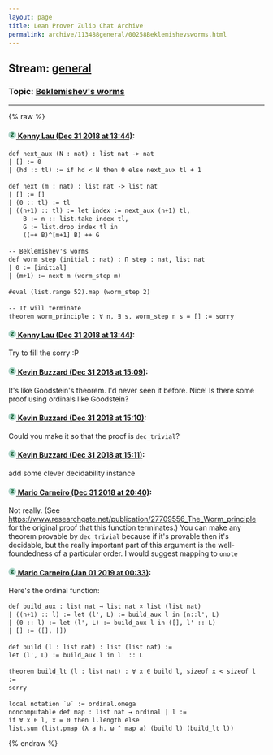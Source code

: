 ```yaml
---
layout: page
title: Lean Prover Zulip Chat Archive 
permalink: archive/113488general/00258Beklemishevsworms.html
---
```


## Stream: [general](index.html)
### Topic: [Beklemishev's worms](00258Beklemishevsworms.html)

---


{% raw %}
#### [![Click to go to Zulip](../../assets/img/zulip2.png) Kenny Lau (Dec 31 2018 at 13:44)](https://leanprover.zulipchat.com/#narrow/stream/113488-general/topic/Beklemishev%27s%20worms/near/154084805):
```lean
def next_aux (N : nat) : list nat -> nat
| [] := 0
| (hd :: tl) := if hd < N then 0 else next_aux tl + 1

def next (m : nat) : list nat -> list nat
| [] := []
| (0 :: tl) := tl
| ((n+1) :: tl) := let index := next_aux (n+1) tl,
    B := n :: list.take index tl,
    G := list.drop index tl in
    ((++ B)^[m+1] B) ++ G

-- Beklemishev's worms
def worm_step (initial : nat) : Π step : nat, list nat
| 0 := [initial]
| (m+1) := next m (worm_step m)

#eval (list.range 52).map (worm_step 2)

-- It will terminate
theorem worm_principle : ∀ n, ∃ s, worm_step n s = [] := sorry
```

#### [![Click to go to Zulip](../../assets/img/zulip2.png) Kenny Lau (Dec 31 2018 at 13:44)](https://leanprover.zulipchat.com/#narrow/stream/113488-general/topic/Beklemishev%27s%20worms/near/154084808):
Try to fill the sorry :P

#### [![Click to go to Zulip](../../assets/img/zulip2.png) Kevin Buzzard (Dec 31 2018 at 15:09)](https://leanprover.zulipchat.com/#narrow/stream/113488-general/topic/Beklemishev%27s%20worms/near/154087365):
It's like Goodstein's theorem. I'd never seen it before. Nice! Is there some proof using ordinals like Goodstein?

#### [![Click to go to Zulip](../../assets/img/zulip2.png) Kevin Buzzard (Dec 31 2018 at 15:10)](https://leanprover.zulipchat.com/#narrow/stream/113488-general/topic/Beklemishev%27s%20worms/near/154087416):
Could you make it so that the proof is `dec_trivial`?

#### [![Click to go to Zulip](../../assets/img/zulip2.png) Kevin Buzzard (Dec 31 2018 at 15:11)](https://leanprover.zulipchat.com/#narrow/stream/113488-general/topic/Beklemishev%27s%20worms/near/154087424):
add some clever decidability instance

#### [![Click to go to Zulip](../../assets/img/zulip2.png) Mario Carneiro (Dec 31 2018 at 20:40)](https://leanprover.zulipchat.com/#narrow/stream/113488-general/topic/Beklemishev%27s%20worms/near/154098834):
Not really. (See https://www.researchgate.net/publication/27709556_The_Worm_principle for the original proof that this function terminates.) You can make any theorem provable by `dec_trivial` because if it's provable then it's decidable, but the really important part of this argument is the well-foundedness of a particular order. I would suggest mapping to `onote`

#### [![Click to go to Zulip](../../assets/img/zulip2.png) Mario Carneiro (Jan 01 2019 at 00:33)](https://leanprover.zulipchat.com/#narrow/stream/113488-general/topic/Beklemishev%27s%20worms/near/154106468):
Here's the ordinal function:
```lean
def build_aux : list nat → list nat × list (list nat)
| ((n+1) :: l) := let (l', L) := build_aux l in (n::l', L)
| (0 :: l) := let (l', L) := build_aux l in ([], l' :: L)
| [] := ([], [])

def build (l : list nat) : list (list nat) :=
let (l', L) := build_aux l in l' :: L

theorem build_lt (l : list nat) : ∀ x ∈ build l, sizeof x < sizeof l :=
sorry

local notation `ω` := ordinal.omega
noncomputable def map : list nat → ordinal | l :=
if ∀ x ∈ l, x = 0 then l.length else
list.sum (list.pmap (λ a h, ω ^ map a) (build l) (build_lt l))
```


{% endraw %}
